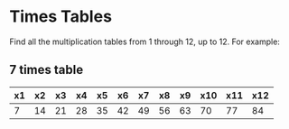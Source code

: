 # Times Tables

Find all the multiplication tables from 1 through 12, up to 12. For example:

## 7 times table

| x1 | x2 | x3 | x4 | x5 | x6 | x7 | x8 | x9 | x10 | x11 | x12 |
|----|----|----|----|----|----|----|----|----|-----|-----|-----|
| 7  | 14 | 21 | 28 | 35 | 42 | 49 | 56 | 63 | 70  | 77  | 84  |

